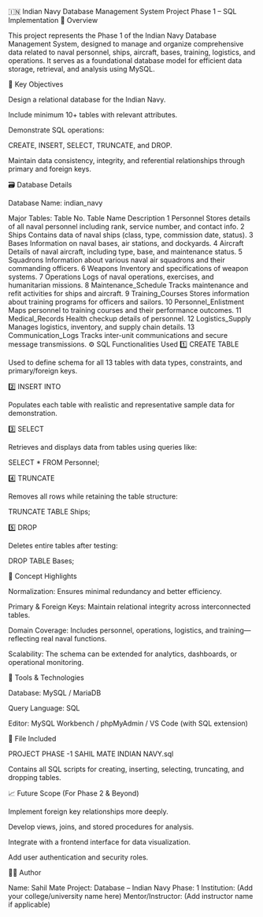 🇮🇳 Indian Navy Database Management System
Project Phase 1 – SQL Implementation
📘 Overview

This project represents the Phase 1 of the Indian Navy Database Management System, designed to manage and organize comprehensive data related to naval personnel, ships, aircraft, bases, training, logistics, and operations.
It serves as a foundational database model for efficient data storage, retrieval, and analysis using MySQL.

🧩 Key Objectives

Design a relational database for the Indian Navy.

Include minimum 10+ tables with relevant attributes.

Demonstrate SQL operations:

CREATE, INSERT, SELECT, TRUNCATE, and DROP.

Maintain data consistency, integrity, and referential relationships through primary and foreign keys.

🗃️ Database Details

Database Name: indian_navy

Major Tables:
Table No.	Table Name	Description
1	Personnel	Stores details of all naval personnel including rank, service number, and contact info.
2	Ships	Contains data of naval ships (class, type, commission date, status).
3	Bases	Information on naval bases, air stations, and dockyards.
4	Aircraft	Details of naval aircraft, including type, base, and maintenance status.
5	Squadrons	Information about various naval air squadrons and their commanding officers.
6	Weapons	Inventory and specifications of weapon systems.
7	Operations	Logs of naval operations, exercises, and humanitarian missions.
8	Maintenance_Schedule	Tracks maintenance and refit activities for ships and aircraft.
9	Training_Courses	Stores information about training programs for officers and sailors.
10	Personnel_Enlistment	Maps personnel to training courses and their performance outcomes.
11	Medical_Records	Health checkup details of personnel.
12	Logistics_Supply	Manages logistics, inventory, and supply chain details.
13	Communication_Logs	Tracks inter-unit communications and secure message transmissions.
⚙️ SQL Functionalities Used
1️⃣ CREATE TABLE

Used to define schema for all 13 tables with data types, constraints, and primary/foreign keys.

2️⃣ INSERT INTO

Populates each table with realistic and representative sample data for demonstration.

3️⃣ SELECT

Retrieves and displays data from tables using queries like:

SELECT * FROM Personnel;

4️⃣ TRUNCATE

Removes all rows while retaining the table structure:

TRUNCATE TABLE Ships;

5️⃣ DROP

Deletes entire tables after testing:

DROP TABLE Bases;

🧠 Concept Highlights

Normalization: Ensures minimal redundancy and better efficiency.

Primary & Foreign Keys: Maintain relational integrity across interconnected tables.

Domain Coverage: Includes personnel, operations, logistics, and training—reflecting real naval functions.

Scalability: The schema can be extended for analytics, dashboards, or operational monitoring.

🧪 Tools & Technologies

Database: MySQL / MariaDB

Query Language: SQL

Editor: MySQL Workbench / phpMyAdmin / VS Code (with SQL extension)

📂 File Included

PROJECT PHASE -1 SAHIL MATE INDIAN NAVY.sql

Contains all SQL scripts for creating, inserting, selecting, truncating, and dropping tables.

📈 Future Scope (For Phase 2 & Beyond)

Implement foreign key relationships more deeply.

Develop views, joins, and stored procedures for analysis.

Integrate with a frontend interface for data visualization.

Add user authentication and security roles.

👨‍💻 Author

Name: Sahil Mate
Project: Database – Indian Navy
Phase: 1
Institution: (Add your college/university name here)
Mentor/Instructor: (Add instructor name if applicable)
